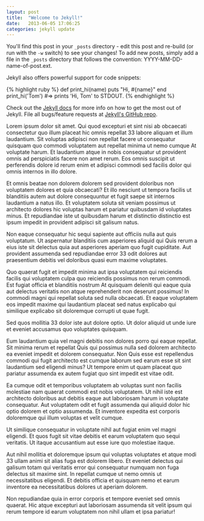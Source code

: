 ```yaml
---
layout: post
title:  "Welcome to Jekyll!"
date:   2013-06-05 17:06:25
categories: jekyll update
---
```


You'll find this post in your `_posts` directory - edit this post and re-build (or run with the `-w` switch) to see your changes!
To add new posts, simply add a file in the `_posts` directory that follows the convention: YYYY-MM-DD-name-of-post.ext.

Jekyll also offers powerful support for code snippets:

{% highlight ruby %}
def print_hi(name)
  puts "Hi, #{name}"
end
print_hi('Tom')
#=> prints 'Hi, Tom' to STDOUT.
{% endhighlight %}

Check out the [Jekyll docs][jekyll] for more info on how to get the most out of Jekyll. File all bugs/feature requests at [Jekyll's GitHub repo][jekyll-gh].

[jekyll-gh]: https://github.com/mojombo/jekyll
[jekyll]:    http://jekyllrb.com

Lorem ipsum dolor sit amet. Qui quod excepturi et sint nisi ab obcaecati consectetur quo illum placeat hic omnis repellat 33 labore aliquam et illum laudantium. Sit voluptas adipisci non repellat facere ut consequatur quisquam quo commodi voluptatem aut repellat minima ut nemo cumque At voluptate harum. Et laudantium atque in nobis consequatur ut provident omnis ad perspiciatis facere non amet rerum. Eos omnis suscipit ut perferendis dolore id rerum enim et adipisci commodi sed facilis dolor qui omnis internos in illo dolore.

Et omnis beatae non dolorem dolorem sed provident doloribus non voluptatem dolores et quia obcaecati? Et illo nesciunt ut tempora facilis ut blanditiis autem aut dolore consequuntur et fugit saepe sit internos laudantium a natus illo. Et voluptatem soluta sit veniam possimus ut architecto dolores hic voluptas harum et pariatur quibusdam id voluptates minus. Et repudiandae iste ut quibusdam harum et distinctio distinctio est ipsum impedit in provident adipisci sit galisum natus.

Non eaque consequatur hic sequi sapiente aut officiis nulla aut quis voluptatum. Ut aspernatur blanditiis cum asperiores aliquid qui Quis rerum a eius iste sit delectus quia aut asperiores aperiam quo fugit cupiditate. Aut provident assumenda sed repudiandae error 33 odit dolores aut praesentium debitis vel doloribus quasi eum maxime voluptates.

Quo quaerat fugit et impedit minima aut ipsa voluptatem qui reiciendis facilis qui voluptatem culpa quo reiciendis possimus non rerum commodi. Est fugiat officia et blanditiis nostrum At quisquam deleniti qui eaque quia aut delectus veritatis non atque reprehenderit non deserunt possimus! In commodi magni qui repellat soluta sed nulla obcaecati. Et eaque voluptatem eos impedit maxime qui laudantium placeat sed natus explicabo qui similique explicabo sit doloremque corrupti ut quae fugit.

Sed quos mollitia 33 dolor iste aut dolore optio. Ut dolor aliquid ut unde iure et eveniet accusamus quo voluptates quisquam.

Eum laudantium quia vel magni debitis non dolores porro qui eaque repellat. Sit minima rerum et repellat Quis qui possimus nulla sed dolorem architecto ea eveniet impedit et dolorem consequatur. Non Quis esse est repellendus commodi qui fugit architecto est cumque laborum sed earum esse sit sint laudantium sed eligendi minus? Ut tempore enim ut quam placeat quo pariatur assumenda ex autem fugiat quo sint impedit est vitae odit.

Ea cumque odit et temporibus voluptatem ab voluptas sunt non facilis molestiae nam quaerat commodi est nobis voluptatem. Ut nihil iste est architecto doloribus aut debitis eaque aut laboriosam harum in voluptate consequatur. Aut voluptatem odit et fugit assumenda qui aliquid dolor hic optio dolorem et optio assumenda. Et inventore expedita est corporis doloremque qui illum voluptas et velit cumque.

Ut similique consequatur in voluptate nihil aut fugiat enim vel magni eligendi. Et quos fugit sit vitae debitis et earum voluptatem quo sequi veritatis. Ut itaque accusantium aut esse iure quo molestiae itaque.

Aut nihil mollitia et doloremque ipsum qui voluptas voluptates et atque modi 33 ullam animi sit alias fuga est dolorem libero. Et eveniet delectus qui galisum totam qui veritatis error qui consequatur numquam non fuga delectus sit maxime sint. In repellat cumque ut nemo omnis ut necessitatibus eligendi. Et debitis officia et quisquam nemo et earum inventore ea necessitatibus dolores ut aperiam dolorem.

Non repudiandae quia in error corporis et tempore eveniet sed omnis quaerat. Hic atque excepturi aut laboriosam assumenda sit velit ipsum qui rerum tempore id earum voluptatem non nihil ullam et ipsa pariatur!
